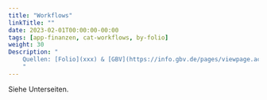 ```yaml
---
title: "Workflows"
linkTitle: ""
date: 2023-02-01T00:00:00-00:00
tags: [app-finanzen, cat-workflows, by-folio]
weight: 30
Description: "
    Quellen: [Folio](xxx) & [GBV](https://info.gbv.de/pages/viewpage.action?pageId=850001972)
    "
---
```


Siehe Unterseiten.

